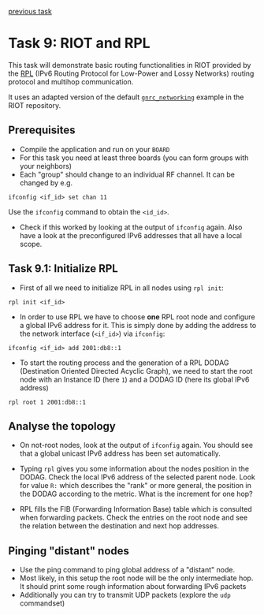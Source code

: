 [previous task](../task-08)

# Task 9: RIOT and RPL

This task will demonstrate basic routing functionalities in RIOT provided by the [RPL](https://tools.ietf.org/html/rfc6550) (IPv6 Routing Protocol for Low-Power and Lossy Networks) routing protocol and multihop communication.

It uses an adapted version of the default [`gnrc_networking`](https://github.com/RIOT-OS/RIOT/tree/master/examples/gnrc_networking) example in the RIOT repository.

## Prerequisites

* Compile the application and run on your `BOARD`
* For this task you need at least three boards (you can form groups with your neighbors)
* Each "group" should change to an individual RF channel. It can be changed by e.g.

```
ifconfig <if_id> set chan 11

```

Use the `ifconfig` command to obtain the `<id_id>`.

* Check if this worked by looking at the output of `ifconfig` again. Also have a look at the preconfigured IPv6 addresses that all have a local scope.


## Task 9.1: Initialize RPL

* First of all we need to initialize RPL in all nodes using `rpl init`:

```
rpl init <if_id>
```

* In order to use RPL we have to choose **one** RPL root node and configure a global IPv6 address for it. This is simply done by adding the address to the network interface (`<if_id>`) via `ifconfig`:

```
ifconfig <if_id> add 2001:db8::1
```

* To start the routing process and the generation of a RPL DODAG (Destination Oriented Directed Acyclic Graph), we need to start the root node with an Instance ID (here `1`) and a DODAG ID (here its global IPv6 address) 

```
rpl root 1 2001:db8::1
```

## Analyse the topology

* On not-root nodes, look at the output of `ifconfig` again. You should see that a global unicast IPv6 address has been set automatically.

* Typing `rpl` gives you some information about the nodes position in the DODAG. Check the local IPv6 address of the selected parent node. Look for value `R:` which describes the "rank" or more general, the position in the DODAG according to the metric. What is the increment for one hop?

* RPL fills the FIB (Forwarding Information Base) table which is consulted when forwarding packets. Check the entries on the root node and see the relation between the destination and next hop addresses.


## Pinging "distant" nodes

* Use the ping command to ping global address of a "distant" node.
* Most likely, in this setup the root node will be the only intermediate hop. It should print some rough information about forwarding IPv6 packets
* Additionally you can try to transmit UDP packets (explore the `udp` commandset)
